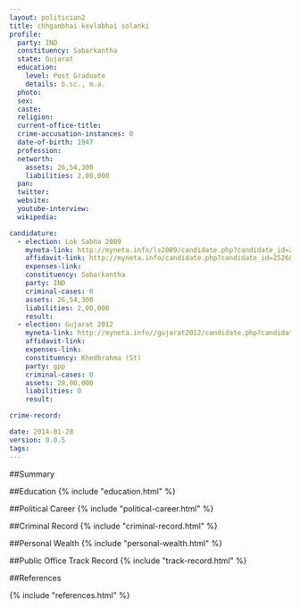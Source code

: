 ```yaml
---
layout: politician2
title: chhganbhai kevlabhai solanki
profile: 
  party: IND
  constituency: Sabarkantha
  state: Gujarat
  education: 
    level: Post Graduate
    details: b.sc., m.a.
  photo: 
  sex: 
  caste: 
  religion: 
  current-office-title: 
  crime-accusation-instances: 0
  date-of-birth: 1947
  profession: 
  networth: 
    assets: 26,54,300
    liabilities: 2,00,000
  pan: 
  twitter: 
  website: 
  youtube-interview: 
  wikipedia: 

candidature: 
  - election: Lok Sabha 2009
    myneta-link: http://myneta.info/ls2009/candidate.php?candidate_id=2526
    affidavit-link: http://myneta.info/candidate.php?candidate_id=2526&scan=original
    expenses-link: 
    constituency: Sabarkantha 
    party: IND
    criminal-cases: 0
    assets: 26,54,300
    liabilities: 2,00,000
    result:  
  - election: Gujarat 2012
    myneta-link: http://myneta.info//gujarat2012/candidate.php?candidate_id=1985
    affidavit-link: 
    expenses-link: 
    constituency: Khedbrahma (St) 
    party: gpp
    criminal-cases: 0
    assets: 28,00,000
    liabilities: 0
    result:  

crime-record: 

date: 2014-01-28
version: 0.0.5
tags: 
---
```

##Summary


##Education
{% include "education.html" %}


##Political Career
{% include "political-career.html" %}


##Criminal Record
{% include "criminal-record.html" %}


##Personal Wealth
{% include "personal-wealth.html" %}


##Public Office Track Record
{% include "track-record.html" %}


##References


{% include "references.html" %}